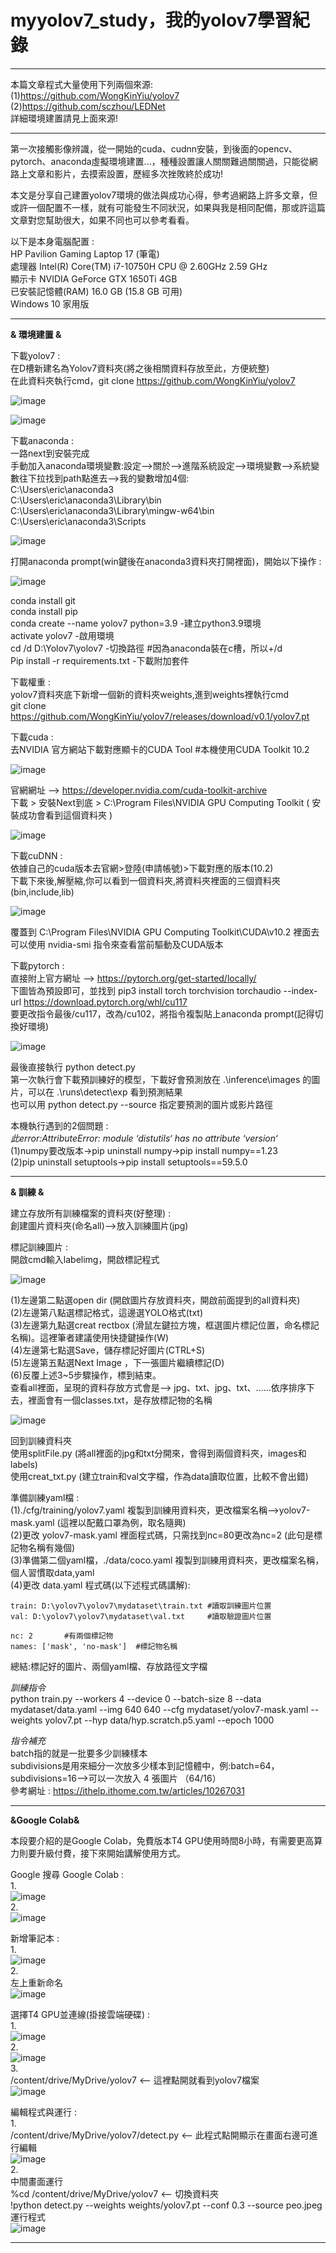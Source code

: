 # myyolov7_study，我的yolov7學習紀錄  

---
本篇文章程式大量使用下列兩個來源:  
(1)https://github.com/WongKinYiu/yolov7  
(2)https://github.com/sczhou/LEDNet  
詳細環境建置請見上面來源!  

---
第一次接觸影像辨識，從一開始的cuda、cudnn安裝，到後面的opencv、pytorch、anaconda虛擬環境建置...，種種設置讓人關關難過關關過，只能從網路上文章和影片，去摸索設置，歷經多次挫敗終於成功!

本文是分享自己建置yolov7環境的做法與成功心得，參考過網路上許多文章，但或許一個配置不一樣，就有可能發生不同狀況，如果與我是相同配備，那或許這篇文章對您幫助很大，如果不同也可以參考看看。

以下是本身電腦配置 :  
HP Pavilion Gaming Laptop 17 (筆電)  
處理器	Intel(R) Core(TM) i7-10750H CPU @ 2.60GHz   2.59 GHz  
顯示卡  NVIDIA GeForce GTX 1650Ti 4GB  
已安裝記憶體(RAM)	16.0 GB (15.8 GB 可用)  
Windows 10 家用版

---
**& 環境建置 &**

下載yolov7 :  
在D槽新建名為Yolov7資料夾(將之後相關資料存放至此，方便統整)  
在此資料夾執行cmd，git clone https://github.com/WongKinYiu/yolov7  

![image](https://github.com/ericxiang666/myyolov7_study/assets/89746072/f71f54d2-7e44-4d54-b0ab-1376454c10ea)  

![image](https://github.com/ericxiang666/myyolov7_study/assets/89746072/407c9deb-e725-4586-890d-70ab44ab4522)  

下載anaconda :  
一路next到安裝完成  
手動加入anaconda環境變數:設定-->關於-->進階系統設定-->環境變數-->系統變數往下拉找到path點進去-->我的變數增加4個:  
C:\Users\eric\anaconda3  
C:\Users\eric\anaconda3\Library\bin   
C:\Users\eric\anaconda3\Library\mingw-w64\bin  
C:\Users\eric\anaconda3\Scripts  

![image](https://github.com/ericxiang666/myyolov7_study/assets/89746072/753f53cb-c692-442a-abfa-af9c05e34502)  

打開anaconda prompt(win鍵後在anaconda3資料夾打開裡面)，開始以下操作 :  

![image](https://github.com/ericxiang666/myyolov7_study/assets/89746072/19af6195-6495-45b7-9287-64f77065d566)  

conda install git  
conda install pip  
conda create --name yolov7 python=3.9 -建立python3.9環境  
activate yolov7 -啟用環境  
cd /d D:\Yolov7\yolov7 -切換路徑   #因為anaconda裝在c槽，所以+/d  
Pip install -r requirements.txt -下載附加套件  

下載權重 :  
yolov7資料夾底下新增一個新的資料夾weights,進到weights裡執行cmd  
git clone https://github.com/WongKinYiu/yolov7/releases/download/v0.1/yolov7.pt  

下載cuda :  
去NVIDIA 官方網站下載對應顯卡的CUDA Tool   #本機使用CUDA Toolkit 10.2 

![image](https://github.com/ericxiang666/myyolov7_study/assets/89746072/2d6e160e-19ee-4cbf-bc8e-c5ffeadf93ce)  

官網網址 --> https://developer.nvidia.com/cuda-toolkit-archive  
下載 > 安裝Next到底 > C:\Program Files\NVIDIA GPU Computing Toolkit ( 安裝成功會看到這個資料夾 )  

![image](https://github.com/ericxiang666/myyolov7_study/assets/89746072/51f3474f-e25d-4702-bb71-28d9ff1fbb23)  
 
下載cuDNN :  
依據自己的cuda版本去官網>登陸(申請帳號)>下載對應的版本(10.2)  
下載下來後,解壓縮,你可以看到一個資料夾,將資料夾裡面的三個資料夾 (bin,include,lib)  

![image](https://github.com/ericxiang666/myyolov7_study/assets/89746072/bbbce0e8-0145-489b-9881-26954d396c57)  

覆蓋到 C:\Program Files\NVIDIA GPU Computing Toolkit\CUDA\v10.2 裡面去  
可以使用 nvidia-smi 指令來查看當前驅動及CUDA版本  

下載pytorch :  
直接附上官方網址 --> https://pytorch.org/get-started/locally/  
下圖皆為預設即可，並找到 pip3 install torch torchvision torchaudio --index-url https://download.pytorch.org/whl/cu117  
要更改指令最後/cu117，改為/cu102，將指令複製貼上anaconda prompt(記得切換好環境)  

![image](https://github.com/ericxiang666/myyolov7_study/assets/89746072/dfa7e7e3-e9f2-4978-8b4e-45633de609b3)  




最後直接執行 python detect.py  
第一次執行會下載預訓練好的模型，下載好會預測放在 .\inference\images 的圖片，可以在 .\runs\detect\exp 看到預測結果  
也可以用 python detect.py --source 指定要預測的圖片或影片路徑  

本機執行遇到的2個問題 :  
_此error:AttributeError: module ‘distutils‘ has no attribute ‘version‘_  
(1)numpy要改版本->pip uninstall numpy->pip install numpy==1.23  
(2)pip uninstall setuptools->pip install setuptools==59.5.0  

---
**& 訓練 &**  

建立存放所有訓練檔案的資料夾(好整理) :  
創建圖片資料夾(命名all)-->放入訓練圖片(jpg)  

標記訓練圖片 :  
開啟cmd輸入labelimg，開啟標記程式  

![image](https://github.com/ericxiang666/myyolov7_study/assets/89746072/7de2299c-57b8-48ac-878b-c9d6eecc2479)  

(1)左邊第二點選open dir (開啟圖片存放資料夾，開啟前面提到的all資料夾)  
(2)左邊第八點選標記格式，這邊選YOLO格式(txt)  
(3)左邊第九點選creat rectbox (滑鼠左鍵拉方塊，框選圖片標記位置，命名標記名稱)。這裡筆者建議使用快捷鍵操作(W)  
(4)左邊第七點選Save，儲存標記好圖片(CTRL+S)  
(5)左邊第五點選Next Image ，下一張圖片繼續標記(D)  
(6)反覆上述3~5步驟操作，標到結束。  
查看all裡面，呈現的資料存放方式會是--> jpg、txt、jpg、txt、......依序排序下去，裡面會有一個classes.txt，是存放標記物的名稱  

![image](https://github.com/ericxiang666/myyolov7_study/assets/89746072/9af2d232-903d-42e1-9489-7f5ba0fb0592)  

回到訓練資料夾  
使用splitFile.py (將all裡面的jpg和txt分開來，會得到兩個資料夾，images和labels)  
使用creat_txt.py (建立train和val文字檔，作為data讀取位置，比較不會出錯)  

準備訓練yaml檔 :  
(1)./cfg/training/yolov7.yaml 複製到訓練用資料夾，更改檔案名稱-->yolov7-mask.yaml (這裡以配戴口罩為例，取名隨興)  
(2)更改 yolov7-mask.yaml 裡面程式碼，只需找到nc=80更改為nc=2 (此句是標記物名稱有幾個)  
(3)準備第二個yaml檔，./data/coco.yaml 複製到訓練用資料夾，更改檔案名稱，個人習慣取data,yaml  
(4)更改 data.yaml 程式碼(以下述程式碼講解):  

	train: D:\yolov7\yolov7\mydataset\train.txt	#讀取訓練圖片位置  
	val: D:\yolov7\yolov7\mydataset\val.txt		#讀取驗證圖片位置  

	nc: 2		#有兩個標記物  
	names: ['mask', 'no-mask']	#標記物名稱  

總結:標記好的圖片、兩個yaml檔、存放路徑文字檔  

_訓練指令_  
python train.py --workers 4 --device 0 --batch-size 8 --data mydataset/data.yaml --img 640 640 --cfg mydataset/yolov7-mask.yaml --weights yolov7.pt --hyp data/hyp.scratch.p5.yaml --epoch 1000  

_指令補充_  
batch指的就是一批要多少訓練樣本  
subdivisions是用來細分一次放多少樣本到記憶體中，例:batch=64，subdivisions=16-->可以一次放入 4 張圖片 （64/16）  
參考網址 : https://ithelp.ithome.com.tw/articles/10267031  

---
**&Google Colab&**

本段要介紹的是Google Colab，免費版本T4 GPU使用時間8小時，有需要更高算力則要升級付費，接下來開始講解使用方式。  

Google 搜尋 Google Colab :  
1.  
![image](https://github.com/ericxiang666/yolov7-lednet_study/assets/89746072/47178258-2194-49d6-bdaf-6fc00ae85279)  
2.  
![image](https://github.com/ericxiang666/yolov7-lednet_study/assets/89746072/ce3914e7-00e8-4189-822e-ef4b77ca7a19)  

新增筆記本 :  
1.  
![image](https://github.com/ericxiang666/yolov7-lednet_study/assets/89746072/6fd423b7-3f1c-49d4-9518-680d26488d39)  
2.  
左上重新命名  
![image](https://github.com/ericxiang666/yolov7-lednet_study/assets/89746072/4864d4bb-31d9-4fd4-b32b-a2f2d560dc8f)  

選擇T4 GPU並連線(掛接雲端硬碟) :  
1.  
![image](https://github.com/ericxiang666/yolov7-lednet_study/assets/89746072/39888d9a-93ad-4f50-ab5b-58ae35b96951)  
2.  
![image](https://github.com/ericxiang666/yolov7-lednet_study/assets/89746072/ff764fd0-1f0e-4103-a366-0f5a8349e4cb)  
3.  
/content/drive/MyDrive/yolov7 <-- 這裡點開就看到yolov7檔案  
![image](https://github.com/ericxiang666/yolov7-lednet_study/assets/89746072/0d28fe90-11f6-4348-92ba-f88c17c10b1b)  

編輯程式與運行 :  
1.  
/content/drive/MyDrive/yolov7/detect.py <-- 此程式點開顯示在畫面右邊可進行編輯  
![image](https://github.com/ericxiang666/yolov7-lednet_study/assets/89746072/cd5de35f-767f-441b-ac0e-8e0f5aef6b91)    
2.  
中間畫面運行  
%cd /content/drive/MyDrive/yolov7 <-- 切換資料夾  
!python detect.py --weights weights/yolov7.pt --conf 0.3 --source peo.jpeg  運行程式  
![image](https://github.com/ericxiang666/yolov7-lednet_study/assets/89746072/6be21eac-2ffe-4431-ae84-c93fd68f6f1e)  

---
